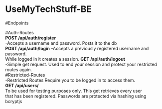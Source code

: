 # UseMyTechStuff-BE


#Endpoints </br>


#Auth-Routes</br>
**POST /api/auth/register**</br>
-Accepts a username and password. Posts it to the db</br>
**POST /api/auth/login**
-Accepts a previously registered username and password. </br>While logged in it creates a session.
**GET /api/auth/logout**</br>
-Simple get request. Used to end your session and protect your restricted routes again.</br>
#Restricted-Routes</br>
-Restricted Routes Require you to be logged in to access them.</br>
**GET /api/users/**</br>
To be used for testing purposes only. This get retrieves every user</br> that has been registered. Passwords are protected via hashing using bcryptjs</br>





